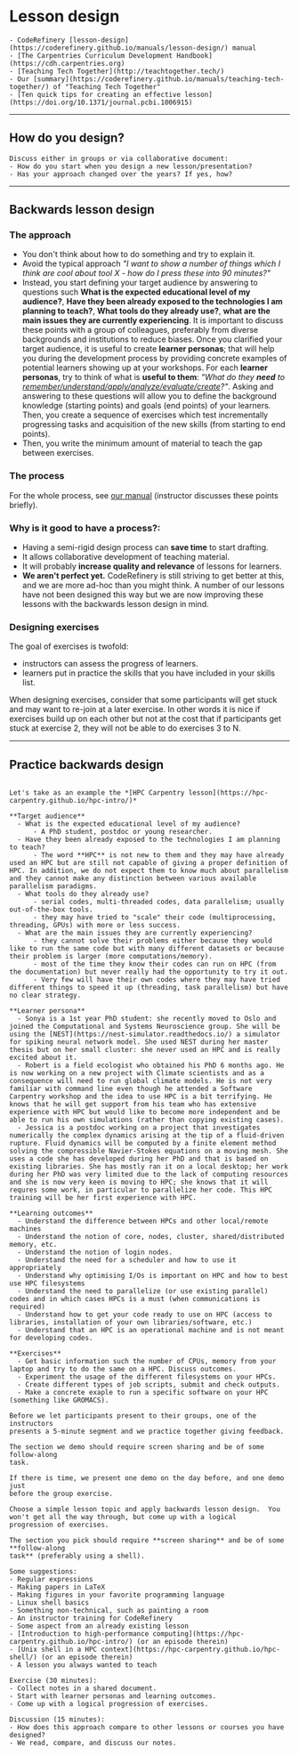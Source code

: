 # Lesson design

```{prereq} Recommended reading
- CodeRefinery [lesson-design](https://coderefinery.github.io/manuals/lesson-design/) manual
- [The Carpentries Curriculum Development Handbook](https://cdh.carpentries.org)
- [Teaching Tech Together](http://teachtogether.tech/)
- Our [summary](https://coderefinery.github.io/manuals/teaching-tech-together/) of "Teaching Tech Together"
- [Ten quick tips for creating an effective lesson](https://doi.org/10.1371/journal.pcbi.1006915)
```

---

## How do you design?

```{discussion}
Discuss either in groups or via collaborative document:
- How do you start when you design a new lesson/presentation?
- Has your approach changed over the years? If yes, how?
```

---

## Backwards lesson design

### The approach

- You don't think about how to do something and try to explain it.
- Avoid the typical approach *"I want to show a number of things which I think are cool about
  tool X - how do I press these into 90 minutes?"*
- Instead, you start defining your target audience by answering to questions such **What is the expected educational level of my audience?**, **Have they been already exposed to the technologies I am planning to teach?**, **What tools do they already use?**, **what are the main issues they are currently experiencing**. It is important to discuss these points with a group of colleagues, preferably from diverse backgrounds and institutions to reduce biases. Once you clarified your target audience, it is useful to create **learner personas**; that will help you during the development process by providing concrete examples of potential learners showing up at your workshops. For each **learner personas**, try to think of what is
  **useful to them**: *"What do they **need** to [remember/understand/apply/analyze/evaluate/create](https://coderefinery.github.io/instructor-training/03-teaching-style/#using-bloom-s-taxonomy-to-write-effective-learning-objectives)?"*. Asking and answering to these questions will allow you to define the background knowledge (starting points) and goals (end points) of your learners.
  Then, you create a sequence of exercises which test
  incrementally progressing tasks and acquisition of the new skills (from starting to end points).
- Then, you write the minimum amount
  of material to teach the gap between exercises.

### The process

For the whole process, see [our
manual](https://coderefinery.github.io/manuals/lesson-design/#backwards-lesson-design)
(instructor discusses these points briefly).


### Why is it good to have a process?:

- Having a semi-rigid design process can **save time** to start drafting.
- It allows collaborative development of teaching material.
- It will probably **increase quality and relevance** of lessons for learners.
- **We aren't perfect yet.**  CodeRefinery is still striving to get
  better at this, and we are more ad-hoc than you might think.
  A number of our lessons have not been designed this way but we are now improving
  these lessons with the backwards lesson design in mind.


### Designing exercises


The goal of exercises is twofold:
- instructors can assess the progress of learners.
- learners put in practice the skills that you have included in your skills list.

When designing exercises, consider that some participants will get stuck
and may want to re-join at a later exercise. In other words it is nice
if exercises build up on each other but not at the cost that if participants
get stuck at exercise 2, they will not be able to do exercises 3 to N.

---

## Practice backwards design


```{discussion} The goal here is to discuss and provide examples on backwards-design of a lesson.

Let's take as an example the *[HPC Carpentry lesson](https://hpc-carpentry.github.io/hpc-intro/)*

**Target audience**
  - What is the expected educational level of my audience?
      - A PhD student, postdoc or young researcher.
  - Have they been already exposed to the technologies I am planning to teach?
      - The word **HPC** is not new to them and they may have already used an HPC but are still not capable of giving a proper definition of HPC. In addition, we do not expect them to know much about parallelism and they cannot make any distinction between various available parallelism paradigms.
  - What tools do they already use?
      - serial codes, multi-threaded codes, data parallelism; usually out-of-the-box tools.
      - they may have tried to "scale" their code (multiprocessing, threading, GPUs) with more or less success.
  - What are the main issues they are currently experiencing?
      - they cannot solve their problems either because they would like to run the same code but with many different datasets or because their problem is larger (more computations/memory).
      - most of the time they know their codes can run on HPC (from the documentation) but never really had the opportunity to try it out.
      - Very few will have their own codes where they may have tried different things to speed it up (threading, task parallelism) but have no clear strategy.

**Learner persona**
  - Sonya is a 1st year PhD student: she recently moved to Oslo and joined the Computational and Systems Neuroscience group. She will be using the [NEST](https://nest-simulator.readthedocs.io/) a simulator for spiking neural network model. She used NEST during her master thesis but on her small cluster: she never used an HPC and is really excited about it.
  - Robert is a field ecologist who obtained his PhD 6 months ago. He is now working on a new project with Climate scientists and as a consequence will need to run global climate models. He is not very familiar with command line even though he attended a Software Carpentry workshop and the idea to use HPC is a bit terrifying. He knows that he will get support from his team who has extensive experience with HPC but would like to become more independent and be able to run his own simulations (rather than copying existing cases).
  - Jessica is a postdoc working on a project that investigates numerically the complex dynamics arising at the tip of a fluid-driven rupture. Fluid dynamics will be computed by a finite element method solving the compressible Navier-Stokes equations on a moving mesh. She uses a code she has developed during her PhD and that is based on existing libraries. She has mostly ran it on a local desktop; her work during her PhD was very limited due to the lack of computing resources and she is now very keen is moving to HPC; she knows that it will requres some work, in particular to parallelize her code. This HPC training will be her first experience with HPC.

**Learning outcomes**
  - Understand the difference between HPCs and other local/remote machines
  - Understand the notion of core, nodes, cluster, shared/distributed memory, etc.
  - Understand the notion of login nodes.
  - Understand the need for a scheduler and how to use it appropriately
  - Understand why optimising I/Os is important on HPC and how to best use HPC filesystems
  - Understand the need to parallelize (or use existing parallel) codes and in which cases HPCs is a must (when communications is required)
  - Understand how to get your code ready to use on HPC (access to libraries, installation of your own libraries/software, etc.)
  - Understand that an HPC is an operational machine and is not meant for developing codes.

**Exercises**
  - Get basic information such the number of CPUs, memory from your laptop and try to do the same on a HPC. Discuss outcomes.
  - Experiment the usage of the different filesystems on your HPCs.
  - Create different types of job scripts, submit and check outputs.
  - Make a concrete exaple to run a specific software on your HPC (something like GROMACS).

```

```{challenge} Demo
Before we let participants present to their groups, one of the instructors
presents a 5-minute segment and we practice together giving feedback.

The section we demo should require screen sharing and be of some follow-along
task.

If there is time, we present one demo on the day before, and one demo just
before the group exercise.
```

```{challenge} Exercise
Choose a simple lesson topic and apply backwards lesson design.  You
won't get all the way through, but come up with a logical
progression of exercises.

The section you pick should require **screen sharing** and be of some **follow-along
task** (preferably using a shell).

Some suggestions:
- Regular expressions
- Making papers in LaTeX
- Making figures in your favorite programming language
- Linux shell basics
- Something non-technical, such as painting a room
- An instructor training for CodeRefinery
- Some aspect from an already existing lesson
- [Introduction to high-performance computing](https://hpc-carpentry.github.io/hpc-intro/) (or an episode therein)
- [Unix shell in a HPC context](https://hpc-carpentry.github.io/hpc-shell/) (or an episode therein)
- A lesson you always wanted to teach

Exercise (30 minutes):
- Collect notes in a shared document.
- Start with learner personas and learning outcomes.
- Come up with a logical progression of exercises.

Discussion (15 minutes):
- How does this approach compare to other lessons or courses you have designed?
- We read, compare, and discuss our notes.
```
